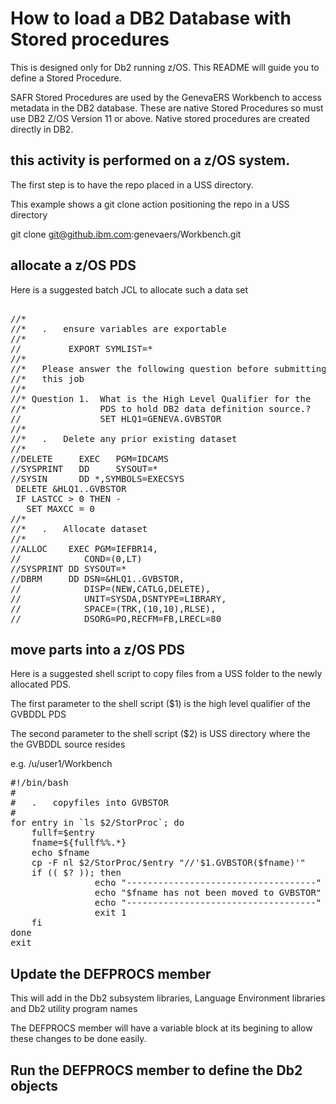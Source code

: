 # How to load a DB2 Database with Stored procedures

This is designed only for Db2 running z/OS. This README
will guide you to define a Stored Procedure.

SAFR Stored Procedures are used by the GenevaERS Workbench 
to access metadata in the DB2 database. These are native
Stored Procedures so must use DB2 Z/OS Version 11 or above.
Native stored procedures are created directly in DB2.

## this activity is performed on a z/OS system.

   The first step is to have the repo placed in a USS directory.

   This example shows a git clone action positioning the repo
   in a USS directory

   git clone git@github.ibm.com:genevaers/Workbench.git 

## allocate a z/OS PDS

   Here is a suggested batch JCL to allocate such a data set
<pre> 
//* 
//*   .   ensure variables are exportable
//*
//         EXPORT SYMLIST=*
//*
//*   Please answer the following question before submitting
//*   this job
//*
//* Question 1.  What is the High Level Qualifier for the 
//*              PDS to hold DB2 data definition source.?
//               SET HLQ1=GENEVA.GVBSTOR
//* 
//*   .   Delete any prior existing dataset
//*
//DELETE     EXEC   PGM=IDCAMS
//SYSPRINT   DD     SYSOUT=*
//SYSIN      DD *,SYMBOLS=EXECSYS
 DELETE &HLQ1..GVBSTOR
 IF LASTCC > 0 THEN -
   SET MAXCC = 0
//*
//*   .   Allocate dataset
//* 
//ALLOC    EXEC PGM=IEFBR14,
//            COND=(0,LT)
//SYSPRINT DD SYSOUT=* 
//DBRM     DD DSN=&HLQ1..GVBSTOR,
//            DISP=(NEW,CATLG,DELETE),
//            UNIT=SYSDA,DSNTYPE=LIBRARY,
//            SPACE=(TRK,(10,10),RLSE),
//            DSORG=PO,RECFM=FB,LRECL=80
</pre>
## move parts into a z/OS PDS

   Here is a suggested shell script to copy files from a USS folder 
   to the newly allocated PDS.

   The first parameter to the shell script ($1) is the high level
   qualifier of the GVBDDL PDS

   The second parameter to the shell script ($2) is USS directory 
   where the the GVBDDL source resides

   e.g. /u/user1/Workbench
<pre>
#!/bin/bash  
# 
#   .   copyfiles into GVBSTOR  
#
for entry in `ls $2/StorProc`; do  
    fullf=$entry 
    fname=${fullf%%.*}
    echo $fname 
    cp -F nl $2/StorProc/$entry "//'$1.GVBSTOR($fname)'" 
    if (( $? )); then 
                echo "------------------------------------"
                echo "$fname has not been moved to GVBSTOR"
                echo "------------------------------------" 
                exit 1 
    fi 
done 
exit
</pre>
## Update the DEFPROCS member 

   This will add in the Db2 subsystem libraries, 
   Language Environment libraries
   and Db2 utility program names

   The DEFPROCS member will have a variable block at its
   begining to allow these changes to be done easily.
  
## Run the DEFPROCS member to define the Db2 objects
   
